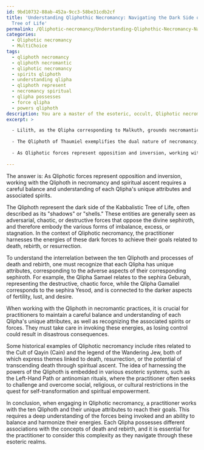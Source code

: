 ```yaml
---
id: 9bd10732-88ab-452a-9cc3-58be31cdb2cf
title: 'Understanding Qliphothic Necromancy: Navigating the Dark Side of Kabbalistic
  Tree of Life'
permalink: /Qliphotic-necromancy/Understanding-Qliphothic-Necromancy-Navigating-the-Dark-Side-of-Kabbalistic-Tree-of-Life/
categories:
  - Qliphotic necromancy
  - MultiChoice
tags:
  - qliphoth necromancy
  - qliphoth necromantic
  - qliphotic necromancy
  - spirits qliphoth
  - understanding qlipha
  - qliphoth represent
  - necromancy spiritual
  - qlipha possesses
  - force qlipha
  - powers qliphoth
description: You are a master of the esoteric, occult, Qliphotic necromancy and education, you have written many textbooks on the subject. Respond to the multiple choice question first with the answer, then, fully explain the context of your rational, reasoning, and chain of thought in coming to the determination you have for that answer. Explain related concepts, formulas, or historical context relevant to this conclusion, giving a lesson on the topic to explain the reasoning afterwards.
excerpt: >

  - Lilith, as the Qlipha corresponding to Malkuth, grounds necromantic energies in the material plane, while the other Qliphoth function as energetic guides on the practitioner's journey.
  
  - The Qliphoth of Thaumiel exemplifies the dual nature of necromancy, enabling the practitioner to navigate the thresholds of life and death while harnessing the powers of creation and destruction.
  
  - As Qliphotic forces represent opposition and inversion, working with the Qliphoth in necromancy and spiritual ascent requires a careful balance and understanding of each Qlipha's unique attributes and associated spirits.
  
---
```

The answer is: As Qliphotic forces represent opposition and inversion, working with the Qliphoth in necromancy and spiritual ascent requires a careful balance and understanding of each Qlipha's unique attributes and associated spirits.

The Qliphoth represent the dark side of the Kabbalistic Tree of Life, often described as its "shadows" or "shells." These entities are generally seen as adversarial, chaotic, or destructive forces that oppose the divine sephiroth, and therefore embody the various forms of imbalance, excess, or stagnation. In the context of Qliphotic necromancy, the practitioner harnesses the energies of these dark forces to achieve their goals related to death, rebirth, or resurrection.

To understand the interrelation between the ten Qliphoth and processes of death and rebirth, one must recognize that each Qlipha has unique attributes, corresponding to the adverse aspects of their corresponding sephiroth. For example, the Qlipha Samael relates to the sephira Geburah, representing the destructive, chaotic force, while the Qlipha Gamaliel corresponds to the sephira Yesod, and is connected to the darker aspects of fertility, lust, and desire.

When working with the Qliphoth in necromantic practices, it is crucial for practitioners to maintain a careful balance and understanding of each Qlipha's unique attributes, as well as recognizing the associated spirits or forces. They must take care in invoking these energies, as losing control could result in disastrous consequences.

Some historical examples of Qliphotic necromancy include rites related to the Cult of Qayin (Cain) and the legend of the Wandering Jew, both of which express themes linked to death, resurrection, or the potential of transcending death through spiritual ascent. The idea of harnessing the powers of the Qliphoth is embedded in various esoteric systems, such as the Left-Hand Path or antinomian rituals, where the practitioner often seeks to challenge and overcome social, religious, or cultural restrictions in the quest for self-transformation and spiritual empowerment.

In conclusion, when engaging in Qliphotic necromancy, a practitioner works with the ten Qliphoth and their unique attributes to reach their goals. This requires a deep understanding of the forces being invoked and an ability to balance and harmonize their energies. Each Qlipha possesses different associations with the concepts of death and rebirth, and it is essential for the practitioner to consider this complexity as they navigate through these esoteric realms.
